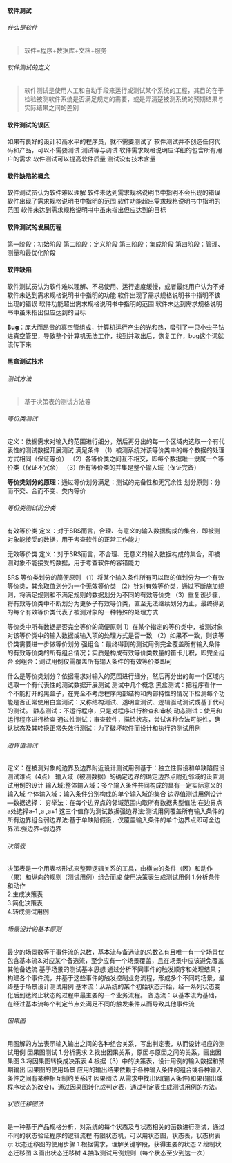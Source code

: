 #### 软件测试
###### 什么是软件
>软件=程序+数据库+文档+服务
###### 软件测试的定义
> 软件测试是使用人工和自动手段来运行或测试某个系统的工程，其目的在于检验被测软件系统是否满足规定的需要，或是弄清楚被测系统的预期结果与实际结果之间的差别
#### 软件测试的误区
如果有良好的设计和高水平的程序员，就不需要测试了
软件测试并不创造任何代码和产品，可以不需要测试
测试等与调试
软件需求规格说明应详细的包含所有用户的需求
软件测试可以提高软件质量
测试没有技术含量
#### 软件缺陷的概念
软件测试员认为软件难以理解
软件未达到需求规格说明书中指明不会出现的错误
软件出现了需求规格说明书中指明的范围
软件功能超出需求规格说明书中指明的范围
软件未达到需求规格说明书中虽未指出但应达到的目标
#### 软件测试的发展历程
第一阶段：初始阶段
第二阶段：定义阶段
第三阶段：集成阶段
第四阶段：管理、测量和最优化阶段
#### 软件缺陷
软件测试员认为软件难以理解、不易使用、运行速度缓慢，或者最终用户认为不好
软件未达到需求规格说明书中指明的功能
软件出现了需求规格说明书中指明不该出现的错误
软件功能超出需求规格说明书中指明的范围
软件未达到需求规格说明书中虽未指出但应达到的目标
	
**Bug**：庞大而昂贵的真空管组成，计算机运行产生的光和热，吸引了一只小虫子钻进真空管里，导致整个计算机无法工作，找到并取出后，恢复工作，bug这个词就流传下来
#### 黑盒测试技术
###### 	测试方法
> 基于决策表的测试方法等

###### 	等价类测试
定义：依据需求对输入的范围进行细分，然后再分出的每一个区域内选取一个有代表性的测试数据开展测试
	满足条件
（1）被测系统对该等价类中的每个数据的处理方式相同（保证等价）
（2）各等价类之间互不相交，即每个数据唯一隶属一个等价类（保证不冗余）
（3）所有等价类的并集是整个输入域（保证完备）

**等价类划分的原理**：通过等价划分满足：测试的完备性和无冗余性      划分原则：分而不交、合而不变、类内等价

###### 	等价类测试的分类
有效等价类
	定义：对于SRS而言，合理、有意义的输入数据构成的集合，即被测对象能接受的数据，用于考查软件的正常工作能力

无效等价类
	定义：对于SRS而言，不合理、无意义的输入数据构成的集合，即被测对象不能接受的数据，用于考查软件的容错能力

SRS
	等价类划分的简便原则
	    （1）将某个输入条件所有可以取的值划分为一个有效等价类，其余取值划分为一个无效等价类
	    （2）针对有效等价类，通过不断施加规则，将满足规则和不满足规则的数据划分为不同的有效等价类
	    （3）重复该步骤，将有效等价类中不断划分为更多子有效等价类，直至无法继续划分为止，最终得到的每个有效等价类代表了被测对象的一种特殊的处理方式
	
等价类中所有数据是否完全等价的简便原则
	1）在某个指定的等价类中，被测对象对该等价类中的输入数据或输入项的处理方式是否一致
	（2）如果不一致，则该等价类需要进一步做等价划分
强组合：最终得到的测试用例完全覆盖所有输入条件的有效等价类的所有组合情况；实质是构成有效等价类数量的笛卡儿积，即完全组合
弱组合：测试用例仅需覆盖所有输入条件的有效等价类即可

什么是等价类划分？依据需求对输入的范围进行细分，然后再分出的每一个区域内选取一个有代表性的测试数据开展测试
测试中几个概念
	黑盒测试：把程序看作一个不能打开的黑盒子，在完全不考虑程序内部结构和内部特性的情况下检测每个功能是否正常使用白盒测试：又称结构测试、透明盒测试、逻辑驱动测试或基于代码的测试。
	静态测试：不运行程序，只是对程序进行检查和审核   动态测试：使用和运行程序进行检查
	通过性测试：审查软件，描绘状态，尝试各种合法可能性，确认状态及其转换正常失效行测试：为了破坏软件而设计和执行的测试用例

######  边界值测试
定义：在被测对象的边界及边界附近设计测试用例基于：独立性假设和单缺陷假设
测试难点（4点）
	输入域（被测数据）的确定边界的确定边界点附近邻域的设置测试用例的设计					输入域:整体输入域：多个输入条件共同构成的具有一定实际意义的输入域       个体输入域：输入条件分别构成的单个输入域的集合
	边界值测试用例设计—数据选择：
	穷举法：在每个边界点的邻域范围内取所有数据典型值法:在边界点a处选择a-1 ,a ,a+1 这三个值作为测试数据强边界法:测试用例覆盖所有输入条件的所有边界组合弱边界法:基于单缺陷假设，仅覆盖输入条件的单个边界点即可全边界法:强边界+弱边界

###### 决策表
决策表是一个用表格形式来整理逻辑关系的工具，由横向的条件（因）和动作（果）和纵向的规则（测试用例）组合而成
使用决策表生成测试用例
	1.分析条件和动作   
	2.生成决策表   
	3.简化决策表   
	4.转成测试用例
###### 场景设计的基本原则
最少的场景数等于事件流的总数，基本流与备选流的总数2.有且唯一有一个场景仅包含基本流3.对应某个备选流，至少应有一个场景覆盖，且在场景中应该避免覆盖其他备选流
基于场景的测试基本思想
	通过分析不同事件的触发顺序和处理结果；构建各个事件流，并基于这些事件的触发控制业务流程，形成多个不同的场景，最终基于场景设计测试用例
基本流：从系统的某个初始状态开始，经一系列状态变化后到达终止状态的过程中最主要的一个业务流程。
备选流：以基本流为基础，在经过基本流每个判定节点处满足不同的触发条件从而导致其他事件流
###### 	因果图
用图解的方法表示输入输出之间的各种组合关系，写出判定表，从而设计相应的测试用例
因果图测试
	1.分析需求
	2.找出因果关系，原因与原因之间的关系，画出因果图
	3.将因果图转换成决策表
	4.根据（3）中的决策表，设计用例的输入数据和预期输出
因果图的使用场景
	应用的输出结果依赖于各种输入条件的组合或各种输入条件之间有某种相互制约关系时
因果图法
	从需求中找出因(输入条件)和果(输出或程序状态的改变)，通过因果图转化成判定表，通过判定表生成测试用例的方法。
###### 	状态迁移图法
是一种基于产品规格分析，对系统的每个状态及与状态相关的函数进行测试，通过不同的状态验证程序的逻辑流程
有限状态机，可以用状态图，状态表，状态树表示
状态迁移图的使用步骤
	1.根据需求，理解关键字段，获得主要的状态
	2.绘制状态迁移图
	3.画出状态迁移树
	4.抽取测试用例规则（每个状态至少到达一次）
